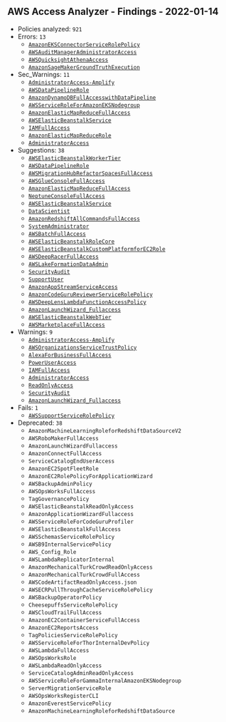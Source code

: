 ## AWS Access Analyzer - Findings - 2022-01-14

- Policies analyzed: `921`
- Errors: `13`
  - [`AmazonEKSConnectorServiceRolePolicy`](./AmazonEKSConnectorServiceRolePolicy.json)
  - [`AWSAuditManagerAdministratorAccess`](./AWSAuditManagerAdministratorAccess.json)
  - [`AWSQuicksightAthenaAccess`](./AWSQuicksightAthenaAccess.json)
  - [`AmazonSageMakerGroundTruthExecution`](./AmazonSageMakerGroundTruthExecution.json)
- Sec_Warnings: `11`
  - [`AdministratorAccess-Amplify`](./AdministratorAccess-Amplify.json)
  - [`AWSDataPipelineRole`](./AWSDataPipelineRole.json)
  - [`AmazonDynamoDBFullAccesswithDataPipeline`](./AmazonDynamoDBFullAccesswithDataPipeline.json)
  - [`AWSServiceRoleForAmazonEKSNodegroup`](./AWSServiceRoleForAmazonEKSNodegroup.json)
  - [`AmazonElasticMapReduceFullAccess`](./AmazonElasticMapReduceFullAccess.json)
  - [`AWSElasticBeanstalkService`](./AWSElasticBeanstalkService.json)
  - [`IAMFullAccess`](./IAMFullAccess.json)
  - [`AmazonElasticMapReduceRole`](./AmazonElasticMapReduceRole.json)
  - [`AdministratorAccess`](./AdministratorAccess.json)
- Suggestions: `38`
  - [`AWSElasticBeanstalkWorkerTier`](./AWSElasticBeanstalkWorkerTier.json)
  - [`AWSDataPipelineRole`](./AWSDataPipelineRole.json)
  - [`AWSMigrationHubRefactorSpacesFullAccess`](./AWSMigrationHubRefactorSpacesFullAccess.json)
  - [`AWSGlueConsoleFullAccess`](./AWSGlueConsoleFullAccess.json)
  - [`AmazonElasticMapReduceFullAccess`](./AmazonElasticMapReduceFullAccess.json)
  - [`NeptuneConsoleFullAccess`](./NeptuneConsoleFullAccess.json)
  - [`AWSElasticBeanstalkService`](./AWSElasticBeanstalkService.json)
  - [`DataScientist`](./DataScientist.json)
  - [`AmazonRedshiftAllCommandsFullAccess`](./AmazonRedshiftAllCommandsFullAccess.json)
  - [`SystemAdministrator`](./SystemAdministrator.json)
  - [`AWSBatchFullAccess`](./AWSBatchFullAccess.json)
  - [`AWSElasticBeanstalkRoleCore`](./AWSElasticBeanstalkRoleCore.json)
  - [`AWSElasticBeanstalkCustomPlatformforEC2Role`](./AWSElasticBeanstalkCustomPlatformforEC2Role.json)
  - [`AWSDeepRacerFullAccess`](./AWSDeepRacerFullAccess.json)
  - [`AWSLakeFormationDataAdmin`](./AWSLakeFormationDataAdmin.json)
  - [`SecurityAudit`](./SecurityAudit.json)
  - [`SupportUser`](./SupportUser.json)
  - [`AmazonAppStreamServiceAccess`](./AmazonAppStreamServiceAccess.json)
  - [`AmazonCodeGuruReviewerServiceRolePolicy`](./AmazonCodeGuruReviewerServiceRolePolicy.json)
  - [`AWSDeepLensLambdaFunctionAccessPolicy`](./AWSDeepLensLambdaFunctionAccessPolicy.json)
  - [`AmazonLaunchWizard_Fullaccess`](./AmazonLaunchWizard_Fullaccess.json)
  - [`AWSElasticBeanstalkWebTier`](./AWSElasticBeanstalkWebTier.json)
  - [`AWSMarketplaceFullAccess`](./AWSMarketplaceFullAccess.json)
- Warnings: `9`
  - [`AdministratorAccess-Amplify`](./AdministratorAccess-Amplify.json)
  - [`AWSOrganizationsServiceTrustPolicy`](./AWSOrganizationsServiceTrustPolicy.json)
  - [`AlexaForBusinessFullAccess`](./AlexaForBusinessFullAccess.json)
  - [`PowerUserAccess`](./PowerUserAccess.json)
  - [`IAMFullAccess`](./IAMFullAccess.json)
  - [`AdministratorAccess`](./AdministratorAccess.json)
  - [`ReadOnlyAccess`](./ReadOnlyAccess.json)
  - [`SecurityAudit`](./SecurityAudit.json)
  - [`AmazonLaunchWizard_Fullaccess`](./AmazonLaunchWizard_Fullaccess.json)
- Fails: `1`
  - [`AWSSupportServiceRolePolicy`](./AWSSupportServiceRolePolicy.json)
- Deprecated: `38`
  - `AmazonMachineLearningRoleforRedshiftDataSourceV2`
  - `AWSRoboMakerFullAccess`
  - `AmazonLaunchWizardFullaccess`
  - `AmazonConnectFullAccess`
  - `ServiceCatalogEndUserAccess`
  - `AmazonEC2SpotFleetRole`
  - `AmazonEC2RolePolicyForApplicationWizard`
  - `AWSBackupAdminPolicy`
  - `AWSOpsWorksFullAccess`
  - `TagGovernancePolicy`
  - `AWSElasticBeanstalkReadOnlyAccess`
  - `AmazonApplicationWizardFullaccess`
  - `AWSServiceRoleForCodeGuruProfiler`
  - `AWSElasticBeanstalkFullAccess`
  - `AWSSchemasServiceRolePolicy`
  - `AWSB9InternalServicePolicy`
  - `AWS_Config_Role`
  - `AWSLambdaReplicatorInternal`
  - `AmazonMechanicalTurkCrowdReadOnlyAccess`
  - `AmazonMechanicalTurkCrowdFullAccess`
  - `AWSCodeArtifactReadOnlyAccess.json`
  - `AWSECRPullThroughCacheServiceRolePolicy`
  - `AWSBackupOperatorPolicy`
  - `CheesepuffsServiceRolePolicy`
  - `AWSCloudTrailFullAccess`
  - `AmazonEC2ContainerServiceFullAccess`
  - `AmazonEC2ReportsAccess`
  - `TagPoliciesServiceRolePolicy`
  - `AWSServiceRoleForThorInternalDevPolicy`
  - `AWSLambdaFullAccess`
  - `AWSOpsWorksRole`
  - `AWSLambdaReadOnlyAccess`
  - `ServiceCatalogAdminReadOnlyAccess`
  - `AWSServiceRoleForGammaInternalAmazonEKSNodegroup`
  - `ServerMigrationServiceRole`
  - `AWSOpsWorksRegisterCLI`
  - `AmazonEverestServicePolicy`
  - `AmazonMachineLearningRoleforRedshiftDataSource`
